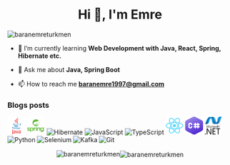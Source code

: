 <h1 align="center">Hi 👋, I'm Emre</h1>
<p align="left"> <img src="https://komarev.com/ghpvc/?username=baranemreturkmen" alt="baranemreturkmen" /> </p>

- 🌱 I’m currently learning **Web Development with Java, React, Spring, Hibernate etc.**

- 💬 Ask me about **Java, Spring Boot**

- 📫 How to reach me **baranemre1997@gmail.com**

### Blogs posts
<!-- BLOG-POST-LIST:START -->
<!-- BLOG-POST-LIST:END -->

<p align="left">
  <img src="https://github.com/devicons/devicon/blob/master/icons/java/java-original-wordmark.svg" alt="Java" width="40" height="40"/> 
  <img src="https://github.com/devicons/devicon/blob/master/icons/spring/spring-original-wordmark.svg" alt="Spring" width="40" height="40"/>
  <img src="https://github.com/leungwensen/svg-icon/blob/master/dist/svg/logos/hibernate.svg" alt="Hibernate" width="40" height="40"/>
  <img src="https://github.com/gilbarbara/logos/blob/main/logos/javascript.svg" alt="JavaScript" width="40" height="40"/>
  <img src="https://github.com/gilbarbara/logos/blob/main/logos/typescript-icon-round.svg" alt="TypeScript" width="40" height="40"/>
  <img src="https://github.com/devicons/devicon/blob/master/icons/react/react-original.svg" alt="React" width="40" height="40"/>
  <img src="https://github.com/gilbarbara/logos/blob/main/logos/c-sharp.svg" alt="C#" width="40" height="40"/>
  <img src="https://github.com/gilbarbara/logos/blob/main/logos/dotnet.svg" alt="Dotnet" width="40" height="40"/>
  <img src="https://github.com/gilbarbara/logos/blob/main/logos/python.svg" alt="Python" width="40" height="40"/>
  <img src="https://github.com/gilbarbara/logos/blob/main/logos/selenium.svg" alt="Selenium" width="40" height="40"/>
  <img src="https://github.com/gilbarbara/logos/blob/main/logos/kafka-icon.svg" alt="Kafka" width="40" height="40"/> 
  <img src="https://www.vectorlogo.zone/logos/git-scm/git-scm-icon.svg" alt="Git" width="40" height="40"/> 

<!--p><img align="left" src="https://github-readme-stats.vercel.app/api/top-langs/?username=baranemreturkmen&layout=compact&hide=html" alt="baranemreturkmen" /></p-->
<!--a href="https://github.com/baranemreturkmen/github-readme-stats">
<picture>
  <source media="(prefers-color-scheme: dark)" srcset="https://github-readme-stats.vercel.app/api/top-langs/?username=baranemreturkmen&theme=dark&layout=compact&hide=html">
  <img align="left" alt="Most Used Languages" src="https://github-readme-stats.vercel.app/api?username=baranemreturkmen&theme=default">
</picture>
</a-->

<div align="center" style="display: flex; justify-content: center; align-items: center;">
  <picture>
    <source media="(prefers-color-scheme: dark)" srcset="https://github-readme-stats.vercel.app/api/top-langs/?username=baranemreturkmen&layout=compact&hide=html&theme=dark&card_width=350">
    <img align="left" src="https://github-readme-stats.vercel.app/api/top-langs/?username=baranemreturkmen&layout=compact&hide=html&card_width=350" alt="baranemreturkmen" />
  </picture>
  
  <!--p>&nbsp;<img align="center" src="https://github-readme-stats.vercel.app/api?username=baranemreturkmen&show_icons=true" alt="baranemreturkmen" /></p-->
  <picture>
    <source media="(prefers-color-scheme: dark)" srcset="https://github-readme-stats.vercel.app/api?username=baranemreturkmen&show_icons=true&theme=dark">
    <img align="center" src="https://github-readme-stats.vercel.app/api?username=baranemreturkmen&layout=compact&hide=html" alt="baranemreturkmen" />
  </picture>
</div>

<!--p align="center">
<a href="https://medium.com/@baranemre1997" target="blank"><img align="center" src="https://cdn.jsdelivr.net/npm/simple-icons@3.0.1/icons/medium.svg" alt="@baranemre1997" height="30" width="30" /></a>
</p-->
